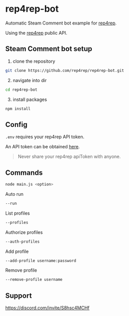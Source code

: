 # rep4rep-bot

Automatic Steam Comment bot example for [rep4rep](https://rep4rep.com/).

Using the [rep4rep](https://rep4rep.com/) public API.


## Steam Comment bot setup

1. clone the repository

```bash
git clone https://github.com/rep4rep/rep4rep-bot.git
```

2. navigate into dir 

```bash
cd rep4rep-bot
```

3. install packages

```bash
npm install
```

## Config
`.env` requires your rep4rep API token.

An API token can be obtained [here](https://rep4rep.com/user/settings/).
> Never share your rep4rep apiToken with anyone.

## Commands
```bash
node main.js <option>
```

Auto run
```bash
--run
```

List profiles
```bash
--profiles
```

Authorize profiles
```bash
--auth-profiles
```

Add profile
```bash
--add-profile username:password
```

Remove profile
```bash
--remove-profile username
```

## Support
https://discord.com/invite/S8hsc4MCHf
